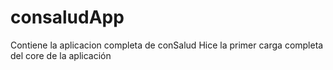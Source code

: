 # consaludApp
Contiene la aplicacion completa de conSalud
Hice la primer carga completa del core de la aplicación
